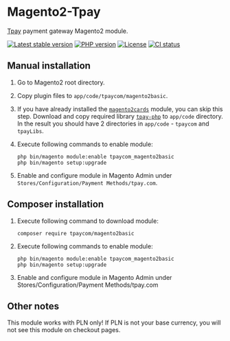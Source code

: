 # Magento2-Tpay

[Tpay](https://tpay.com) payment gateway Magento2 module.

[![Latest stable version](https://img.shields.io/packagist/v/tpaycom/magento2basic.svg?label=current%20version)](https://packagist.org/packages/tpaycom/magento2basic)
[![PHP version](https://img.shields.io/packagist/php-v/tpaycom/magento2basic.svg)](https://php.net)
[![License](https://img.shields.io/github/license/tpay-com/tpay-magento2-basic.svg)](LICENSE)
[![CI status](https://github.com/tpay-com/tpay-magento2-basic/actions/workflows/ci.yaml/badge.svg?branch=master)](https://github.com/tpay-com/tpay-magento2-basic/actions)

## Manual installation

1. Go to Magento2 root directory.

2. Copy plugin files to `app/code/tpaycom/magento2basic`.

3. If you have already installed the [`magento2cards`](https://github.com/tpay-com/tpay-magento2-cards) module, you can skip this step.
Download and copy required library [`tpay-php`](https://github.com/tpay-com/tpay-php) to `app/code` directory. In the result you should have 2 directories in `app/code` - `tpaycom` and `tpayLibs`.

4. Execute following commands to enable module:
    ```console
    php bin/magento module:enable tpaycom_magento2basic
    php bin/magento setup:upgrade
    ```

5. Enable and configure module in Magento Admin under `Stores/Configuration/Payment Methods/tpay.com`.


## Composer installation

1. Execute following command to download module:
    ```console
    composer require tpaycom/magento2basic
    ```

2. Execute following commands to enable module:
    ```console
    php bin/magento module:enable tpaycom_magento2basic
    php bin/magento setup:upgrade
    ```

3. Enable and configure module in Magento Admin under Stores/Configuration/Payment Methods/tpay.com


## Other notes

This module works with PLN only! If PLN is not your base currency, you will not see this module on checkout pages.
